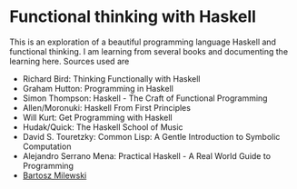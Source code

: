 # Functional thinking with Haskell

This is an exploration of a beautiful programming language Haskell and functional thinking.
I am learning from several books and documenting the learning here.
Sources used are

  * Richard Bird: Thinking Functionally with Haskell
  * Graham Hutton: Programming in Haskell
  * Simon Thompson: Haskell - The Craft of Functional Programming
  * Allen/Moronuki: Haskell From First Principles
  * Will Kurt: Get Programming with Haskell
  * Hudak/Quick: The Haskell School of Music
  * David S. Touretzky: Common Lisp: A Gentle Introduction to Symbolic Computation 
  * Alejandro Serrano Mena: Practical Haskell - A Real World Guide to Programming
  * [Bartosz Milewski](https://www.schoolofhaskell.com/user/bartosz)

